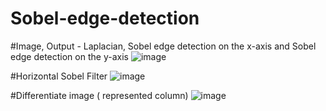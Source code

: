 # Sobel-edge-detection



#Image, Output - Laplacian, Sobel edge detection on the x-axis and Sobel edge detection on the y-axis
![image](https://user-images.githubusercontent.com/81118476/131909595-73380703-a736-4f29-8ed7-b09653e01d5c.png)


#Horizontal Sobel Filter
![image](https://user-images.githubusercontent.com/81118476/131909680-a2a74132-0425-43c2-91ad-406742d63ae2.png)


#Differentiate image ( represented column)
![image](https://user-images.githubusercontent.com/81118476/131909793-6c1bd2f5-fa15-4f21-8713-05b8982d0cab.png)
